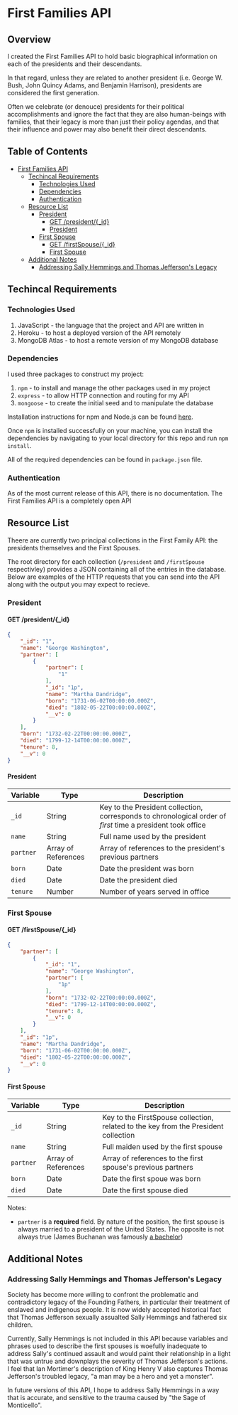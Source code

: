 # First Families API

## Overview

I created the First Families API to hold basic biographical information on each of the presidents and their descendants.

In that regard, unless they are related to another president (i.e. George W. Bush, John Quincy Adams, and Benjamin Harrison), presidents are considered the first generation.

Often we celebrate (or denouce) presidents for their political accomplishments and ignore the fact that they are also human-beings with families, that their legacy is more than just their policy agendas, and that their influence and power may also benefit their direct descendants.

## Table of Contents
- [First Families API](#first-families-api)
  * [Techincal Requirements](#techincal-requirements)
    + [Technologies Used](#technologies-used)
    + [Dependencies](#dependencies)
    + [Authentication](#authentication)
  * [Resource List](#resource-list)
    + [President](#president)
      - [GET /president/{_id}](#get--president---id-)
      - [President](#president-1)
    + [First Spouse](#first-spouse)
      - [GET /firstSpouse/{_id}](#get--firstspouse---id-)
      - [First Spouse](#first-spouse-1)
  * [Additional Notes](#additional-notes)
    + [Addressing Sally Hemmings and Thomas Jefferson's Legacy](#addressing-sally-hemmings-and-thomas-jefferson-s-legacy)


## Techincal Requirements

### Technologies Used

1. JavaScript - the language that the project and API are written in
2. Heroku - to host a deployed version of the API remotely
3. MongoDB Atlas - to host a remote version of my MongoDB database

### Dependencies  

I used three packages to construct my project:

1. `npm` - to install and manage the other packages used in my project
2. `express` - to allow HTTP connection and routing for my API
3. `mongoose` - to create the initial seed and to manipulate the database

Installation instructions for npm and Node.js can be found [here](https://www.npmjs.com/get-npm).  

Once `npm` is installed successfully on your machine, you can install the dependencies by navigating to your local directory for this repo and run `npm install`.  

All of the required dependencies can be found in `package.json` file.

### Authentication

As of the most current release of this API, there is no documentation. The First Families API is a completely open API

## Resource List  

Theere are currently two principal collections in the First Family API: the presidents themselves and the First Spouses.  

The root directory for each collection (`/president` and `/firstSpouse` respectivley) provides a JSON containing all of the entries in the database. Below are examples of the HTTP requests that you can send into the API along with the output you may expect to recieve.

### President

#### GET /president/{_id}
```JSON
{
    "_id": "1",
    "name": "George Washington",
    "partner": [
        {
            "partner": [
                "1"
            ],
            "_id": "1p",
            "name": "Martha Dandridge",
            "born": "1731-06-02T00:00:00.000Z",
            "died": "1802-05-22T00:00:00.000Z",
            "__v": 0
        }
    ],
    "born": "1732-02-22T00:00:00.000Z",
    "died": "1799-12-14T00:00:00.000Z",
    "tenure": 8,
    "__v": 0
}
```
#### President

|**Variable**| **Type** |**Description** |
|---|---|---|
| `_id` | String |Key to the President collection, corresponds to chronological order of *first* time a president took office|
| `name` | String |Full name used by the president|
| `partner` | Array of References |Array of references to the president's previous partners |
| `born` | Date |Date the president was born |
| `died` | Date |Date the president died |
| `tenure` | Number |Number of years served in office|

### First Spouse

#### GET /firstSpouse/{_id}
```JSON
{
    "partner": [
        {
            "_id": "1",
            "name": "George Washington",
            "partner": [
                "1p"
            ],
            "born": "1732-02-22T00:00:00.000Z",
            "died": "1799-12-14T00:00:00.000Z",
            "tenure": 8,
            "__v": 0
        }
    ],
    "_id": "1p",
    "name": "Martha Dandridge",
    "born": "1731-06-02T00:00:00.000Z",
    "died": "1802-05-22T00:00:00.000Z",
    "__v": 0
}
```

#### First Spouse

|**Variable**| **Type** | **Description** |
|---|---|---|
| `_id` | String |Key to the FirstSpouse collection, related to the key from the President collection|
| `name` | String |Full maiden used by the first spouse|
| `partner` | Array of References |Array of references to the first spouse's previous partners |
| `born` | Date |Date the first spoue was born |
| `died` | Date |Date the first spouse died |
  
Notes:
* `partner` is a **required** field. By nature of the position, the first spouse is always married to a president of the United States. The opposite is not always true (James Buchanan was famously [a bachelor](https://en.wikipedia.org/wiki/James_Buchanan#Romantic_life))

## Additional Notes

### Addressing Sally Hemmings and Thomas Jefferson's Legacy  

Society has become more willing to confront the problematic and contradictory legacy of the Founding Fathers, in particular their treatment of enslaved and indigenous people. It is now widely accepted historical fact that Thomas Jefferson sexually assualted Sally Hemmings and fathered six children. 

Currently, Sally Hemmings is not included in this API because variables and phrases used to describe the first spouses is woefully inadequate to address Sally's continued assault and would paint their relationship in a light that was untrue and downplays the severity of Thomas Jefferson's actions. I feel that Ian Mortimer's description of King Henry V also captures Thomas Jefferson's troubled legacy, "a man may be a hero and yet a monster". 

In future versions of this API, I hope to address Sally Hemmings in a way that is accurate, and sensitive to the trauma caused by "the Sage of Monticello".